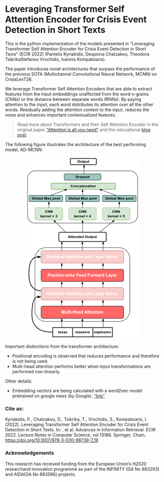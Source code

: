 # Leveraging Transformer Self Attention Encoder for Crisis Event Detection in Short Texts

This is the python implementation of the models presented in "Leveraging Transformer Self Attention Encoder for Crisis Event Detection in Short Texts" (ECIR 2022) (Pantelis Kyriakidis, Despoina Chatzakou, Theodora TsikrikaStefanos Vrochidis, Ioannis Kompatsiaris). 

The paper introduces novel architectures that surpass the performance of the previous SOTA (Multichannel Convolutional Neural Network, MCNN) on CrisisLexT26.

We leverage Transformer Self Attention Encoders that are able to extract features from the input embeddings unaffected from the word n-grams (CNNs) or the distance between separate words (RNNs). By paying attention to the input, each word distributes its attention over all the other words. Residually adding the attention context to the input, reduces the noise and enhances important contextualized features. 

> Read more about Transformers and their Self Attention Encoder in the original paper ["Attention is all you need"](https://arxiv.org/abs/1706.03762) and this educational [blog post](https://jalammar.github.io/illustrated-transformer/).

The following figure illustrates the architecture of the best performing model, AD-MCNN:

<p align="center">
  <img src="admcnn.png" />
</p>

Important distinctions from the transformer architecture:
* Positional encoding is observed that reduces performance and therefore is not being used.
* Multi-head attention performs better when input transformations are performed non-linearly.

Other details:
* Embedding vectors are being calculated with a word2vec model pretrained on google news (by Google). ["link"](https://code.google.com/archive/p/word2vec/)  

### Cite as:
Kyriakidis, P., Chatzakou, D., Tsikrika, T., Vrochidis, S., Kompatsiaris, I. (2022). Leveraging Transformer Self Attention Encoder for Crisis Event Detection in Short Texts. In: , et al. Advances in Information Retrieval. ECIR 2022. Lecture Notes in Computer Science, vol 13186. Springer, Cham. https://doi.org/10.1007/978-3-030-99739-7_19

### Acknowledgements
This research has received funding from the European Union’s H2020 researchand innovation programme as part of the INFINITY (GA No 883293) and AIDA(GA No 883596) projects.
